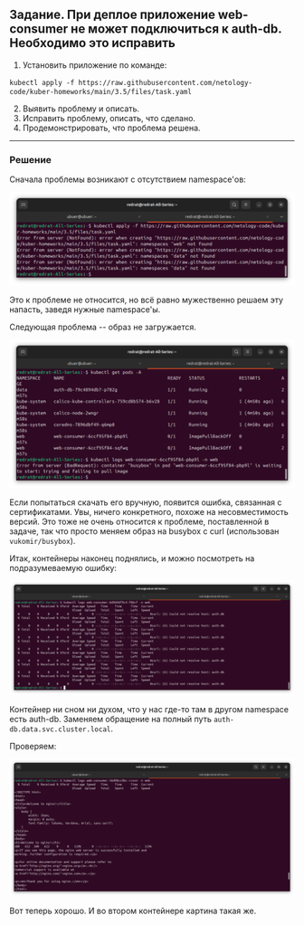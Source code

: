 ## Задание. При деплое приложение web-consumer не может подключиться к auth-db. Необходимо это исправить

1. Установить приложение по команде:
```shell
kubectl apply -f https://raw.githubusercontent.com/netology-code/kuber-homeworks/main/3.5/files/task.yaml
```
2. Выявить проблему и описать.
3. Исправить проблему, описать, что сделано.
4. Продемонстрировать, что проблема решена.

---

### Решение

Сначала проблемы возникают с отсутствием namespace'ов:

![alt text](img/1.png)

Это к проблеме не относится, но всё равно мужественно решаем эту напасть, заведя нужные namespace'ы. 

Следующая проблема -- образ не загружается.

![alt text](img/2.png)

Если попытаться скачать его вручную, появится ошибка, связанная с сертификатами. Увы, ничего конкретного, похоже на несовместимость версий. Это тоже не очень относится к проблеме, поставленной в задаче, так что просто меняем образ на busybox с curl (использован `vukomir/busybox`).

Итак, контейнеры наконец поднялись, и можно посмотреть на подразумеваемую ошибку:

![alt text](img/3.png)

Контейнер ни сном ни духом, что у нас где-то там в другом namespace есть auth-db. Заменяем обращение на полный путь `auth-db.data.svc.cluster.local`.

Проверяем:

![alt text](img/4.png)

Вот теперь хорошо. И во втором контейнере картина такая же.